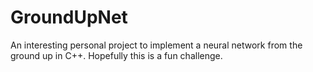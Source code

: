 # GroundUpNet
An interesting personal project to implement a neural network from the ground up in C++. Hopefully this is a fun challenge.